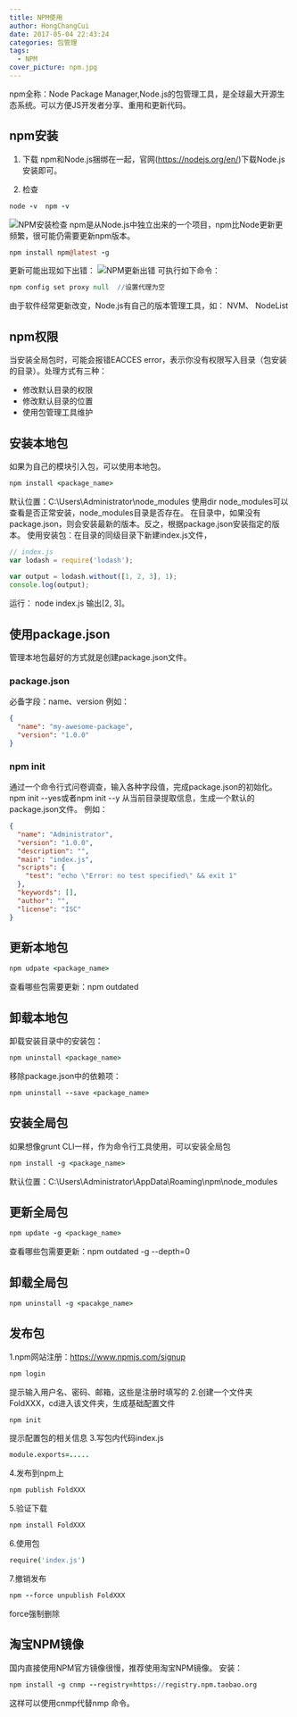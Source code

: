 ```yaml
---
title: NPM使用
author: HongChangCui
date: 2017-05-04 22:43:24
categories: 包管理
tags: 
  - NPM
cover_picture: npm.jpg
---
```

npm全称：Node Package Manager,Node.js的包管理工具，是全球最大开源生态系统。可以方便JS开发者分享、重用和更新代码。
<!--more-->
## npm安装
1. 下载
  npm和Node.js捆绑在一起，官网(https://nodejs.org/en/)下载Node.js安装即可。

2. 检查

``` coffeescript
node -v  npm -v
```
![NPM安装检查][1]
npm是从Node.js中独立出来的一个项目，npm比Node更新更频繁，很可能仍需要更新npm版本。
``` coffeescript
npm install npm@latest -g
```
更新可能出现如下出错：
![NPM更新出错][2]
可执行如下命令：
``` coffeescript
npm config set proxy null  //设置代理为空 
```

由于软件经常更新改变，Node.js有自己的版本管理工具，如：
 NVM、 NodeList 

## npm权限
当安装全局包时，可能会报错EACCES error，表示你没有权限写入目录（包安装的目录）。处理方式有三种：
- 修改默认目录的权限
- 修改默认目录的位置
- 使用包管理工具维护

## 安装本地包
如果为自己的模块引入包，可以使用本地包。
``` coffeescript
npm install <package_name>
```
默认位置：C:\Users\Administrator\node_modules
使用dir node_modules可以查看是否正常安装，node_modules目录是否存在。
在目录中，如果没有package.json，则会安装最新的版本。反之，根据package.json安装指定的版本。
使用安装包：在目录的同级目录下新建index.js文件，
``` javascript
// index.js 
var lodash = require('lodash');
 
var output = lodash.without([1, 2, 3], 1);
console.log(output);
```
运行： node index.js 输出[2, 3]。

## 使用package.json
管理本地包最好的方式就是创建package.json文件。
### package.json
必备字段：name、version
例如：
``` json
{
  "name": "my-awesome-package",
  "version": "1.0.0"
}
```
### npm init
通过一个命令行式问卷调查，输入各种字段值，完成package.json的初始化。
npm init --yes或者npm init --y
从当前目录提取信息，生成一个默认的package.json文件。
例如：
``` json
{
  "name": "Administrator",
  "version": "1.0.0",
  "description": "",
  "main": "index.js",
  "scripts": {
    "test": "echo \"Error: no test specified\" && exit 1"
  },
  "keywords": [],
  "author": "",
  "license": "ISC"
}
```
## 更新本地包
``` coffeescript
npm udpate <package_name>
```
查看哪些包需要更新：npm outdated
## 卸载本地包
卸载安装目录中的安装包：
``` coffeescript
npm uninstall <package_name>
```
移除package.json中的依赖项：
``` coffeescript
npm uninstall --save <package_name>
```
## 安装全局包
如果想像grunt CLI一样，作为命令行工具使用，可以安装全局包
``` coffeescript
npm install -g <package_name>
```
默认位置：C:\Users\Administrator\AppData\Roaming\npm\node_modules
## 更新全局包
``` coffeescript
npm update -g <package_name>
```
查看哪些包需要更新：npm outdated -g --depth=0
## 卸载全局包
``` coffeescript
npm uninstall -g <pacakge_name>
```
## 发布包
1.npm网站注册：https://www.npmjs.com/signup
``` coffeescript
npm login
```
提示输入用户名、密码、邮箱，这些是注册时填写的
2.创建一个文件夹FoldXXX，cd进入该文件夹，生成基础配置文件
``` coffeescript
npm init
```
提示配置包的相关信息
3.写包内代码index.js
``` coffeescript
module.exports=.....
```
4.发布到npm上
``` coffeescript
npm publish FoldXXX
```
5.验证下载
``` coffeescript
npm install FoldXXX
```
6.使用包
``` coffeescript
require('index.js')
```
7.撤销发布
``` coffeescript
npm --force unpublish FoldXXX
```
force强制删除
## 淘宝NPM镜像
国内直接使用NPM官方镜像很慢，推荐使用淘宝NPM镜像。
安装：
``` coffeescript
npm install -g cnmp --registry=https://registry.npm.taobao.org
```
这样可以使用cnmp代替nmp 命令。


[1]: https://www.github.com/ChangHub/BlogImages/raw/master/npm%E5%AE%89%E8%A3%85%E6%A3%80%E6%9F%A5.jpg "npm安装检查"
[2]: https://www.github.com/ChangHub/BlogImages/raw/master/npm%E6%9B%B4%E6%96%B0%E5%87%BA%E9%94%99.jpg "npm更新出错"